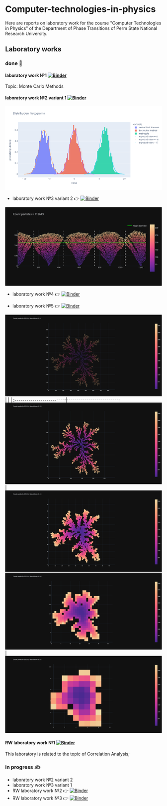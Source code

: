 # Computer-technologies-in-physics
Here are reports on laboratory work for the course "Computer Technologies in Physics" of the Department of Phase Transitions of Perm State National Research University.

## Laboratory works

### done :blue_book:
#### laboratory work №1 [![Binder](https://mybinder.org/badge_logo.svg)](https://mybinder.org/v2/gh/AlexeyMakurin/Computer-technologies-in-physics/main?labpath=laboratory_work_1.ipynb) 

Topic: Monte Carlo Methods


#### laboratory work №2 variant 1  [![Binder](https://mybinder.org/badge_logo.svg)](https://mybinder.org/v2/gh/AlexeyMakurin/Computer-technologies-in-physics/main?labpath=laboratory_work_2_variant1.ipynb)

![](images/lab2.png)

- laboratory work №3 variant 2 :point_right: [![Binder](https://mybinder.org/badge_logo.svg)](https://mybinder.org/v2/gh/AlexeyMakurin/Computer-technologies-in-physics/main?labpath=laboratory_work_3_variant2.ipynb)

![](images/lab3.svg) 


- laboratory work №4 :point_right: [![Binder](https://mybinder.org/badge_logo.svg)](https://mybinder.org/v2/gh/AlexeyMakurin/Computer-technologies-in-physics/main?labpath=laboratory_work_4.ipynb)

- laboratory work №5 :point_right: [![Binder](https://mybinder.org/badge_logo.svg)](https://mybinder.org/v2/gh/AlexeyMakurin/Computer-technologies-in-physics/main?labpath=laboratory_work_5.ipynb)

![](images/res1.png) 
|                          |                          |
:-------------------------:|:-------------------------:
![](images/res033.png)     |  ![](images/res011.png) 
![](images/res004.png)     |  ![](images/res001.png) 

#### RW laboratory work №1 [![Binder](https://mybinder.org/badge_logo.svg)](https://mybinder.org/v2/gh/AlexeyMakurin/Computer-technologies-in-physics/main?labpath=RW_laboratory_work_1.ipynb) 

This laboratory is related to the topic of Correlation Analysis;


### in progress :writing_hand:
- laboratory work №2 variant 2
- laboratory work №3 variant 1
- RW laboratory work №2 :point_right: [![Binder](https://mybinder.org/badge_logo.svg)](https://mybinder.org/v2/gh/AlexeyMakurin/Computer-technologies-in-physics/main?labpath=RW_laboratory_work_2.ipynb)
- RW laboratory work №3 :point_right: [![Binder](https://mybinder.org/badge_logo.svg)](https://mybinder.org/v2/gh/AlexeyMakurin/Computer-technologies-in-physics/main?labpath=RW_laboratory_work_3.ipynb)